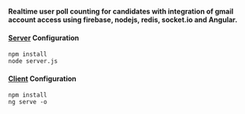 **Realtime user poll counting for candidates with integration of gmail account access using firebase, nodejs, redis, socket.io and Angular.**  
#### [Server](https://github.com/MaNaHyper/angularVote/tree/master/server) Configuration 
  
`npm install`  
`node server.js`  

#### [Client](https://github.com/MaNaHyper/angularVote) Configuration
 
`npm install`  
`ng serve -o`
